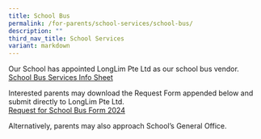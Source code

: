 ```yaml
---
title: School Bus
permalink: /for-parents/school-services/school-bus/
description: ""
third_nav_title: School Services
variant: markdown
---
```

Our School has appointed LongLim Pte Ltd as our school bus vendor. <br>
[School Bus Services Info Sheet](https://drive.google.com/file/d/153CxcRh4hfJH4lpt92SanYk28sy7mXiG/view?usp=sharing) 

  

Interested parents may download the Request Form appended below and submit directly to LongLim Pte Ltd. <br>
[Request for School Bus Form 2024](https://drive.google.com/file/d/1oCXqwiYVwmAqtjHPpTOl9Xi9RXc3KsU2/view?usp=sharing)

  

Alternatively, parents may also approach School’s General Office.